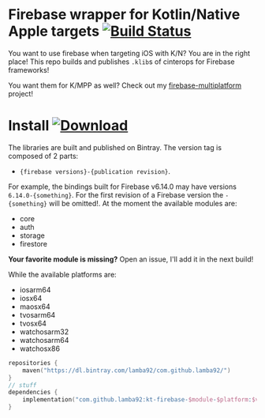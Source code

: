 # Firebase wrapper for Kotlin/Native Apple targets [![Build Status](https://travis-ci.org/lamba92/firebase-ios-kotlin-native.svg?branch=master)](https://travis-ci.org/lamba92/firebase-ios-kotlin-native)
You want to use firebase when targeting iOS with K/N? You are in the right place! This repo builds and publishes `.klib`s of cinterops for Firebase frameworks! 

You want them for K/MPP as well? Check out my [firebase-multiplatform](https://github.com/lamba92/firebase-multiplatform) project!

# Install [ ![Download](https://api.bintray.com/packages/lamba92/com.github.lamba92/kt-firebase/images/download.svg) ](https://bintray.com/lamba92/com.github.lamba92/kt-firebase/_latestVersion)
The libraries are built and published on Bintray. The version tag is composed of 2 parts: 
 - `{firebase versions}-{publication revision}`.
 
 For example, the bindings built for Firebase v6.14.0 may have versions `6.14.0-{something}`. For the first revision of a Firebase version the `-{something}` will be omitted!.
 At the moment the available modules are:
 - core
 - auth
 - storage
 - firestore
 
 **Your favorite module is missing?** Open an issue, I'll add it in the next build!
 
 While the available platforms are:
  - iosarm64
  - iosx64
  - maosx64
  - tvosarm64
  - tvosx64
  - watchosarm32
  - watchosarm64
  - watchosx86
  
```kotlin
repositories {
    maven("https://dl.bintray.com/lamba92/com.github.lamba92/")
}
// stuff
dependencies {
    implementation("com.github.lamba92:kt-firebase-$module-$platform:$version")
}
```